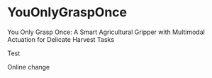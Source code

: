 # YouOnlyGraspOnce
You Only Grasp Once: A Smart Agricultural Gripper with Multimodal Actuation for Delicate Harvest Tasks

Test

Online change
